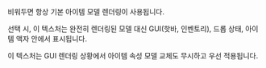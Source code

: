 비워두면 항상 기본 아이템 모델 렌더링이 사용됩니다.

선택 시, 이 텍스처는 완전히 렌더링된 모델 대신 GUI(핫바, 인벤토리), 드롭 상태, 아이템 액자 안에서 표시됩니다.

이 텍스처는 GUI 렌더링 상황에서 아이템 속성 모델 교체도 무시하고 우선 적용됩니다.